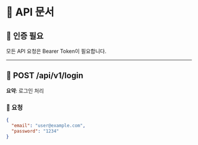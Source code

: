 # 📘 API 문서

## 🔐 인증 필요

모든 API 요청은 Bearer Token이 필요합니다.

---

## 🧾 POST /api/v1/login

**요약**: 로그인 처리

### 🔸 요청

```json
{
  "email": "user@example.com",
  "password": "1234"
}
```
